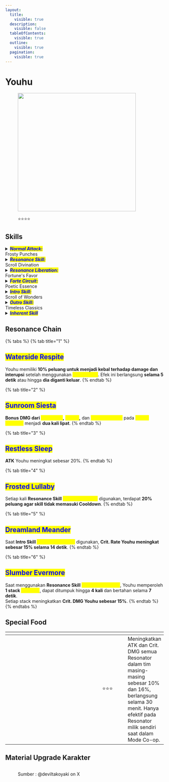 ```yaml
---
layout:
  title:
    visible: true
  description:
    visible: false
  tableOfContents:
    visible: true
  outline:
    visible: true
  pagination:
    visible: true
---
```


# Youhu

<figure><img src="https://wuthering.wiki/img/rolecard_1106.png" alt="" width="375"><figcaption><p><span data-gb-custom-inline data-tag="emoji" data-code="2b50">⭐</span><span data-gb-custom-inline data-tag="emoji" data-code="2b50">⭐</span><span data-gb-custom-inline data-tag="emoji" data-code="2b50">⭐</span><span data-gb-custom-inline data-tag="emoji" data-code="2b50">⭐</span></p></figcaption></figure>

## Skills

<details>

<summary><em><mark style="color:blue;"><strong>Normal Attack:</strong></mark></em><br>Frosty Punches</summary>

<mark style="color:blue;">**Basic Attack**</mark>\
Melakukan hingga 4 serangan berturut-turut, memberikan <img src="https://wuthering.wiki/img/element_1.png" alt="" data-size="line"> **Glacio DMG**.

<mark style="color:blue;">**Heavy Attack**</mark>

* Saat _<mark style="color:yellow;">**Frost**</mark>_ penuh, tahan tombol **Normal Attack** untuk mengaktifkan **Frostfall**.
* Saat _<mark style="color:yellow;">**Frost**</mark>_ penuh dalam keadaan <mark style="color:yellow;">**Fortune Rolling**</mark>, lepaskan tombol **Normal Attack** untuk mengaktifkan <mark style="color:yellow;">**Frostfall**</mark>. Jika **Youhu** tidak dapat mengaktifkan <mark style="color:yellow;">**Frostfall**</mark> saat itu, maka akan melakukan <mark style="color:yellow;">**Lucky Draw**</mark> sebagai gantinya.

**Youhu dapat memperoleh&#x20;**_<mark style="color:yellow;">**Frost**</mark>_**&#x20;dengan cara berikut:**

* Saat _<mark style="color:yellow;">**Frost**</mark>_**&#x20;tidak penuh**, tahan tombol **Normal Attack** untuk memasuki <mark style="color:yellow;">**Fortune Rolling**</mark> dan memulihkan _<mark style="color:yellow;">**Frost**</mark>_ seiring waktu.
* Saat **Basic Attack** mengenai target.

<mark style="color:blue;">**Heavy Attack: Frostfall**</mark>\
Youhu menerjang ke depan, memberikan <img src="https://wuthering.wiki/img/element_1.png" alt="" data-size="line"> **Glacio DMG**, dan melakukan <mark style="color:yellow;">**Lucky Draw**</mark> sekali.

<mark style="color:blue;">**Mid-air Attack**</mark>\
Melakukan **Plunging Attack** dengan menghabiskan **STA**, memberikan <img src="https://wuthering.wiki/img/element_1.png" alt="" data-size="line"> **Glacio DMG**.

<mark style="color:blue;">**Dodge Counter**</mark>\
Saat **Youhu tidak memiliki Antique**, tekan tombol **Normal Attack** dengan cepat setelah berhasil **Dodge** untuk menerjang ke depan, memberikan <img src="https://wuthering.wiki/img/element_1.png" alt="" data-size="line"> **Glacio DMG**, dan melakukan <mark style="color:yellow;">**Lucky Draw**</mark> sekali.

</details>

<details>

<summary><em><mark style="color:blue;"><strong>Resonance Skill:</strong></mark></em><br>Scroll Divination</summary>

Youhu menghantam musuh dengan gulungannya, memberikan <img src="https://wuthering.wiki/img/element_1.png" alt="" data-size="line"> **Glacio DMG**, memulihkan **HP** semua anggota tim di sekitarnya, dan melakukan <mark style="color:yellow;">**Lucky Draw**</mark> sekali.

<mark style="color:blue;">**Lucky Draw**</mark>\
Youhu memperoleh _<mark style="color:yellow;">**Antique**</mark>_ secara acak setelah menggunakan <mark style="color:yellow;">**Lucky Draw**</mark>.\
Saat memiliki _<mark style="color:yellow;">**Antique**</mark>_, **Basic Attack** berikutnya akan mengaktifkan <mark style="color:yellow;">**Antique Appraisal**</mark> yang sesuai.\
Hanya **satu** _<mark style="color:yellow;">**Antique**</mark>_ yang dapat ada dalam satu waktu, dan _<mark style="color:yellow;">**Antique**</mark>_ baru akan menggantikan yang lama.

<mark style="color:blue;">**Antique Appraisal**</mark>

* <mark style="color:yellow;">**Chime**</mark>**:** Menyerang musuh dengan lonceng, memberikan <img src="https://wuthering.wiki/img/element_1.png" alt="" data-size="line"> **Glacio DMG**. <mark style="color:yellow;">**Chime**</mark> dapat **mengurangi Vibration Strength musuh secara efektif**.
* <mark style="color:yellow;">**Ruyi**</mark>**:** Menghantam musuh dengan tongkat Ruyi, memberikan <img src="https://wuthering.wiki/img/element_1.png" alt="" data-size="line"> **Glacio DMG**. <mark style="color:yellow;">**Ruyi**</mark> memiliki **DMG Multiplier lebih tinggi**.
* <mark style="color:yellow;">**Ding**</mark>**:** Menerjang musuh dengan **Ding**, memberikan <img src="https://wuthering.wiki/img/element_1.png" alt="" data-size="line"> **Glacio DMG**. <mark style="color:yellow;">**Ding**</mark> dapat **mematahkan stance musuh lebih efektif**.
* <mark style="color:yellow;">**Mask**</mark>**:** Melempar **topeng** ke musuh di depan, memberikan <img src="https://wuthering.wiki/img/element_1.png" alt="" data-size="line"> **Glacio DMG**. <mark style="color:yellow;">**Mask**</mark> dapat **menarik musuh dalam jalurnya**.

</details>

<details>

<summary><em><mark style="color:blue;"><strong>Resonance Liberation:</strong></mark></em><br>Fortune's Favor</summary>

Youhu melemparkan gulungannya ke musuh, menghasilkan ledakan <img src="https://wuthering.wiki/img/element_1.png" alt="" data-size="line"> **Glacio DMG** di area tersebut.

Saat ledakan terjadi, **empat tombol akan muncul**. Pilih tombol dalam waktu yang ditentukan untuk memperoleh _<mark style="color:yellow;">**Antique**</mark>_ yang sesuai. Jika tidak memilih, **Youhu akan mendapatkan&#x20;**_<mark style="color:yellow;">**Antique**</mark>_**&#x20;secara acak**.

</details>

<details>

<summary><em><mark style="color:blue;"><strong>Forte Circuit:</strong></mark></em><br>Poetic Essence</summary>

Saat memiliki **empat&#x20;**_<mark style="color:yellow;">**Auspices**</mark>_, tahan tombol **Normal Attack** untuk mengaktifkan <mark style="color:yellow;">**Poetic Essence**</mark>, memberikan <img src="https://wuthering.wiki/img/element_1.png" alt="" data-size="line"> **Glacio DMG** (dianggap sebagai **Resonance Skill DMG**) dan **memulihkan HP** semua anggota tim di sekitar.

Youhu dapat menyimpan hingga empat _<mark style="color:yellow;">**Auspices**</mark>_**.**

<mark style="color:blue;">**Poetic Essence**</mark>\
Memberikan <img src="https://wuthering.wiki/img/element_1.png" alt="" data-size="line"> **Glacio DMG** kepada musuh dalam area dan mendapatkan **efek tambahan** berdasarkan kombinasi _<mark style="color:yellow;">**Auspice**</mark>_:

* _<mark style="color:yellow;">**Free Verse**</mark>_**:** **(4 Auspices berbeda)** → Mengurangi **Vibration Strength** musuh yang terkena.
* _<mark style="color:yellow;">**Antithesis**</mark>_**:** **(2 pasang&#x20;**_<mark style="color:yellow;">**Auspices**</mark>_**)** → Meningkatkan **DMG&#x20;**<mark style="color:yellow;">**Poetic Essence**</mark>**&#x20;sebesar 70%**.
* _<mark style="color:yellow;">**Double Pun**</mark>_**:** **(2 pasang&#x20;**_<mark style="color:yellow;">**Auspices**</mark>_**&#x20;yang sama)** → Memulihkan **HP semua anggota tim**.
* _<mark style="color:yellow;">**Triplet**</mark>_**:** **(3&#x20;**_<mark style="color:yellow;">**Auspices**</mark>_**&#x20;identik)** → Meningkatkan **DMG&#x20;**<mark style="color:yellow;">**Poetic Essence**</mark>**&#x20;sebesar 175%**.
* _<mark style="color:yellow;">**Perfect Rhyme**</mark>_**:** **(4&#x20;**_<mark style="color:yellow;">**Auspices**</mark>_**&#x20;identik)** → Mengaktifkan efek _<mark style="color:yellow;">**Free Verse**</mark>_**,&#x20;**_<mark style="color:yellow;">**Double Pun**</mark>_**, dan&#x20;**_<mark style="color:yellow;">**Triplet**</mark>_**&#x20;secara bersamaan**.

**Menggunakan&#x20;**<mark style="color:yellow;">**Poetic Essence**</mark>**&#x20;akan menghapus semua&#x20;**_<mark style="color:yellow;">**Auspices**</mark>_**.**

<mark style="color:blue;">**Auspice**</mark>

* Youhu memperoleh _<mark style="color:yellow;">**Auspice**</mark>_ melalui <mark style="color:yellow;">**Antique Appraisal**</mark>. Gunakan **Basic Attack** saat memiliki _<mark style="color:yellow;">**Antique**</mark>_ untuk mendapatkan _<mark style="color:yellow;">**Auspice**</mark>_**&#x20;yang sesuai**.
* Youhu memperoleh _<mark style="color:yellow;">**Antique**</mark>_ melalui **Resonance Skill&#x20;**<mark style="color:yellow;">**Scroll Divination**</mark>**, Intro Skill&#x20;**<mark style="color:yellow;">**Scroll of Wonders**</mark>**, Heavy Attack&#x20;**<mark style="color:yellow;">**Frostfall**</mark>**, Resonance Liberation&#x20;**<mark style="color:yellow;">**Fortune’s Favor**</mark>**, dan Dodge Counter**.

</details>

<details>

<summary><em><mark style="color:blue;"><strong>Intro Skill:</strong></mark></em><br>Scroll of Wonders</summary>

Melempar gulungan dan melakukan <mark style="color:yellow;">**Lucky Draw**</mark> sekali.

</details>

<details>

<summary><em><mark style="color:blue;"><strong>Outro Skill:</strong></mark></em><br>Timeless Classics</summary>

Resonator yang masuk memperoleh **Amplifikasi DMG Coordinated Attack sebesar 100% selama 28 detik**.

</details>

<details>

<summary><em><mark style="color:blue;"><strong>Inherent Skill</strong></mark></em></summary>

#### <mark style="color:blue;">**Treasured Piece**</mark>

Saat **Resonance Skill&#x20;**<mark style="color:yellow;">**Antique Appraisal**</mark> digunakan, **memulihkan HP semua anggota tim di sekitar** berdasarkan **30% dari pemulihan yang diberikan oleh Resonance Skill&#x20;**<mark style="color:yellow;">**Scroll Divination**</mark>.

#### <mark style="color:blue;">**Rare Find**</mark>

Meningkatkan <img src="https://wuthering.wiki/img/element_1.png" alt="" data-size="line"> **Glacio DMG Bonus sebesar 15% selama 14 detik** setelah menggunakan **Intro Skill&#x20;**<mark style="color:yellow;">**Scroll of Wonders**</mark>.

</details>

## Resonance Chain

{% tabs %}
{% tab title="1" %}
## <mark style="color:blue;">**Waterside Respite**</mark>

Youhu memiliki **10% peluang untuk menjadi kebal terhadap damage dan interupsi** setelah menggunakan <mark style="color:yellow;">**Lucky Draw**</mark>. Efek ini berlangsung **selama 5 detik** atau hingga **dia diganti keluar**.
{% endtab %}

{% tab title="2" %}
## <mark style="color:blue;">**Sunroom Siesta**</mark>

**Bonus DMG dari&#x20;**<mark style="color:yellow;">**Antithesis**</mark>**,&#x20;**<mark style="color:yellow;">**Triplet**</mark>**,** dan <mark style="color:yellow;">**Perfect Rhyme**</mark> pada <mark style="color:yellow;">**Poetic Essence**</mark> menjadi **dua kali lipat**.
{% endtab %}

{% tab title="3" %}
## <mark style="color:blue;">**Restless Sleep**</mark>

**ATK** Youhu meningkat sebesar 20%.
{% endtab %}

{% tab title="4" %}
## <mark style="color:blue;">**Frosted Lullaby**</mark>

Setiap kali **Resonance Skill&#x20;**<mark style="color:yellow;">**Scroll Divination**</mark> digunakan, terdapat **20% peluang agar skill tidak memasuki Cooldown**.
{% endtab %}

{% tab title="5" %}
## <mark style="color:blue;">**Dreamland Meander**</mark>

Saat **Intro Skill&#x20;**<mark style="color:yellow;">**Scroll of Wonders**</mark> digunakan, **Crit. Rate Youhu meningkat sebesar 15% selama 14 detik**.
{% endtab %}

{% tab title="6" %}
## <mark style="color:blue;">**Slumber Evermore**</mark>

Saat menggunakan **Resonance Skill&#x20;**<mark style="color:yellow;">**Antique Appraisal**</mark>, Youhu memperoleh **1 stack&#x20;**_<mark style="color:yellow;">**Sky Blue**</mark>_, dapat ditumpuk hingga **4 kali** dan bertahan selama **7 detik**.\
Setiap stack meningkatkan **Crit. DMG Youhu sebesar 15%**.
{% endtab %}
{% endtabs %}

## Special Food

<table data-header-hidden><thead><tr><th width="267"></th><th width="100" align="center"></th><th></th></tr></thead><tbody><tr><td><img src="https://wuthering.wiki/img/item_80001040.png" alt=""></td><td align="center"><span data-gb-custom-inline data-tag="emoji" data-code="2b50">⭐</span><span data-gb-custom-inline data-tag="emoji" data-code="2b50">⭐</span><span data-gb-custom-inline data-tag="emoji" data-code="2b50">⭐</span></td><td>Meningkatkan ATK dan Crit. DMG semua Resonator dalam tim masing-masing sebesar 10% dan 16%, berlangsung selama 30 menit. Hanya efektif pada Resonator milik sendiri saat dalam Mode Co-op.</td></tr></tbody></table>

## Material Upgrade Karakter

<figure><img src="https://i.postimg.cc/cLqRGtNZ/Youhu.png" alt=""><figcaption><p>Sumber :  @deviltakoyaki on X</p></figcaption></figure>

